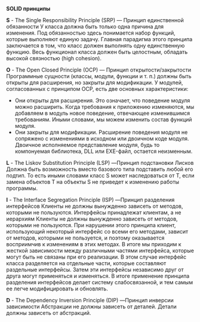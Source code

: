 **SOLID принципы**

**S** - The Single Responsibility Principle​ (SRP) — Принцип единственной обязанности У класса должна быть только одна причина для изменения. Под обязанностью здесь понимается набор функций, которые выполняют единую задачу. Главная парадигма этого принципа заключается в том, что класс должен выполнять одну единственную функцию. Весь функционал класса должен быть целостным, обладать высокой связностью (high cohesion).

**O** - The Open Closed Principle​ (OCP) — ​Принцип открытости/закрытости Программные сущности (классы, модули, функции и т. п.) должны быть открыты для расширения, но закрыты для модификации.
У модулей, согласованных с принципом OCP, есть две основных характеристики:
 - Они открыты для расширения. Это означает, что поведение модуля можно расширить. Когда требования к приложению изменяются, мы добавляем в модуль новое поведение, отвечающее изменившимся требованиям. Иными словами, мы можем изменить состав функций модуля.
 - Они закрыты для модификации. Расширение поведения модуля не сопряжено с изменениями в исходном или двоичном коде модуля. Двоичное исполняемое представление модуля, будь то компонуемая библиотека, DLL или EXE-файл, остается неизменным.​

**L** - The Liskov Substitution Principle​ (LSP) — ​Принцип подстановки Лисков Должна быть возможность вместо базового типа подставить любой его подтип. То есть иными словами класс S может наследоваться от T, если замена объектов T на объекты S не приведет к изменению работы программы.

**I** - The Interface Segregation Principle​ (ISP) — ​Принцип разделения интерфейсов Клиенты не должны вынужденно зависеть от методов, которыми не пользуются. Интерфейсы принадлежат клиентам, а не иерархиям​
Клиенты не должны вынужденно зависеть от методов, которыми не пользуются.
При нарушении этого принципа клиент, использующий некоторый интерфейс со всеми его методами, зависит от методов, которыми не пользуется, и поэтому оказывается восприимчив к изменениям в этих методах. В итоге мы приходим к жесткой зависимости между различными частями интерфейса, которые могут быть не связаны при его реализации.
В этом случае интерфейс класса разделяется на отдельные части, которые составляют раздельные интерфейсы. Затем эти интерфейсы независимо друг от друга могут применяться и изменяться. В итоге применение принципа разделения интерфейсов делает систему слабосвязанной, и тем самым ее легче модифицировать и обновлять.

**D** - The Dependency Inversion Principle​ (DIP) — ​Принцип инверсии зависимости Абстракции не должны зависеть от деталей. Детали должны зависеть от абстракций.
